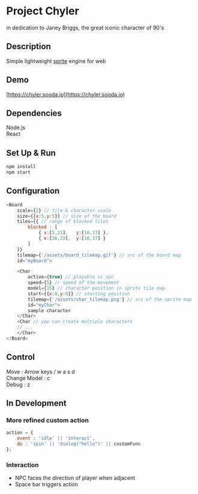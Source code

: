 # Project Chyler

in dedication to Janey Briggs, the great iconic character of 90's

## Description
Simple lightweight [sprite](https://en.wikipedia.org/wiki/Sprite_(computer_graphics)) engine for web

## Demo
[https://chyler.sooda.io](https://chyler.sooda.io)

## Dependencies
Node.js<br />
React

## Set Up & Run
```bash
npm install
npm start
```

## Configuration
```js
<Board 
	scale={2} // tile & character scale 
 	size={{x:5,y:5}} // size of the board
	tiles={{ // range of blocked tiles
		blocked : [
			{ x:[5,21],   y:[16,17] },
			{ x:[26,33],  y:[16,17] }
		]
	}}
 	tilemap={'/assets/board_tilemap.gif'} // src of the board map
 	id="myBoard">

	<Char
		active={true} // playable vs npc
		speed={5} // speed of the movement
		model={15} // character position in sprite tile map
		start={{x:0,y:0}} // starting position
		tilemap={'/assets/char_tilemap.png'} // src of the sprite map
		id="myChar">
		sample character
	</Char>
	<Char // you can create multiple characters
	// ...
	</Char>
</Board>
```

## Control
Move : Arrow keys / w a s d<br />
Change Model : c<br />
Debug : z<br />

## In Development
### More refined custom action
```js
action = {
	event : 'idle' || 'interact',
	do : 'spin' || 'dialog("hello")' || customFunc
};
```
### Interaction
- NPC faces the direction of player when adjacent
- Space bar triggers action